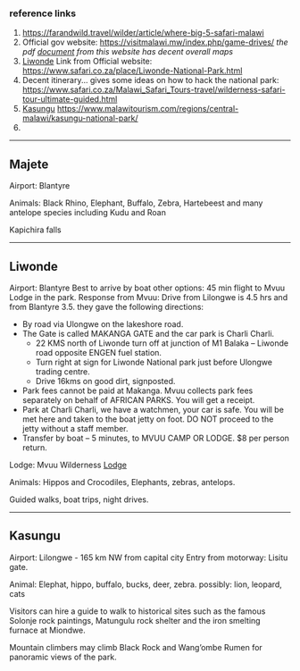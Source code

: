 ### reference links
1. https://farandwild.travel/wilder/article/where-big-5-safari-malawi
2. Official gov website: https://visitmalawi.mw/index.php/game-drives/
   *the pdf [document](https://visitmalawi.mw/index.php/download/prospectus-for-protected-area-management-and-ecotourism-investment-in-malawi-2/?wpdmdl=2982&refresh=63c5708e5ccb0167388379001~) from this website  has decent overall maps*
3. [Liwonde](#Liwonde) Link from Official website:  https://www.safari.co.za/place/Liwonde-National-Park.html
4. Decent itinerary... gives some ideas on how to hack the national park: https://www.safari.co.za/Malawi_Safari_Tours-travel/wilderness-safari-tour-ultimate-guided.html
5. [Kasungu](#kasungu) https://www.malawitourism.com/regions/central-malawi/kasungu-national-park/
6. 

---

## Majete
Airport: Blantyre

Animals: Black Rhino, Elephant, Buffalo, Zebra, Hartebeest and many antelope species including Kudu and Roan

Kapichira falls


---

## Liwonde
Airport: Blantyre
Best to arrive by boat
other options: 45 min flight to Mvuu Lodge in the park.
Response from Mvuu: Drive from Lilongwe is 4.5 hrs and from Blantyre 3.5. they gave the following directions:
- By road via Ulongwe on the lakeshore road.
- The Gate is called MAKANGA GATE and the car park is Charli Charli. 
  - 22 KMS north of Liwonde turn off at junction of M1 Balaka – Liwonde road opposite ENGEN fuel station. 
  - Turn right at sign for Liwonde National park just before Ulongwe trading centre. 
  - Drive 16kms on good dirt, signposted. 
- Park fees cannot be paid at Makanga.  Mvuu collects park fees separately on behalf of AFRICAN PARKS. You will get a receipt. 
- Park at Charli Charli, we have a watchmen, your car is safe. You will be met here and taken to the boat jetty on foot. DO NOT proceed to the jetty without a staff member.
- Transfer by boat – 5 minutes, to MVUU CAMP OR LODGE. $8 per person return.


Lodge: Mvuu Wilderness [Lodge](https://cawsmw.com/mvuu-lodge)

Animals: Hippos and Crocodiles, Elephants, zebras, antelops. 

Guided walks, boat trips, night drives.



---

## Kasungu
Airport: Lilongwe - 165 km NW from capital city
Entry from motorway: Lisitu gate.

Animal: Elephat, hippo, buffalo, bucks, deer, zebra. possibly: lion, leopard, cats

Visitors can hire a guide to walk to historical sites such as the famous Solonje rock paintings, Matungulu rock shelter and the iron smelting furnace at Miondwe.

Mountain climbers may climb Black Rock and Wang’ombe Rumen for panoramic views of the park.

